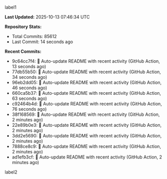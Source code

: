
label1 
<!-- ACTIVITY_START -->
**Last Updated:** 2025-10-13 07:46:34 UTC

**Repository Stats:**
- Total Commits: 85612
- Last Commit: 14 seconds ago

**Recent Commits:**
- 9c64cc7f4: 🤖 Auto-update README with recent activity (GitHub Action, 13 seconds ago)
- 77db55b50: 🤖 Auto-update README with recent activity (GitHub Action, 34 seconds ago)
- 96eb2dd05: 🤖 Auto-update README with recent activity (GitHub Action, 46 seconds ago)
- 660ca5b37: 🤖 Auto-update README with recent activity (GitHub Action, 63 seconds ago)
- c92464b4d: 🤖 Auto-update README with recent activity (GitHub Action, 76 seconds ago)
- 38f168569: 🤖 Auto-update README with recent activity (GitHub Action, 2 minutes ago)
- 22e89b0e3: 🤖 Auto-update README with recent activity (GitHub Action, 2 minutes ago)
- 3dd2e5690: 🤖 Auto-update README with recent activity (GitHub Action, 2 minutes ago)
- 7888ce8c9: 🤖 Auto-update README with recent activity (GitHub Action, 2 minutes ago)
- ad1efb3cf: 🤖 Auto-update README with recent activity (GitHub Action, 2 minutes ago)
<!-- ACTIVITY_END -->

label2
